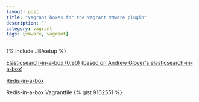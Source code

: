 ```yaml
---
layout: post
title: "Vagrant boxes for the Vagrant VMware plugin"
description: ""
category: vagrant
tags: [vmware, vagrant]
---
```

{% include JB/setup %}

[Elasticsearch-in-a-box (0.90)](https://www.dropbox.com/s/52rdy1a3xmew0a1/esinabox-vmware.box) ([based on Andrew Glover's elasticsearch-in-a-box](https://github.com/aglover/coffer))

[Redis-in-a-box](https://www.dropbox.com/s/38r4ygipagzwbjc/redis.box)

Redis-in-a-box Vagrantfile
{% gist 9162551 %}

